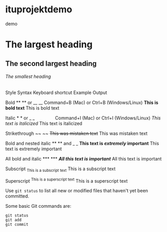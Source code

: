# ituprojektdemo
demo

# The largest heading
## The second largest heading
###### The smallest heading

Style	Syntax	Keyboard shortcut	Example	Output

Bold	** ** or __ __	Command+B (Mac) or Ctrl+B (Windows/Linux)	**This is bold text**	This is bold text

Italic	* * or _ _     	Command+I (Mac) or Ctrl+I (Windows/Linux)	*This text is italicized*	This text is italicized

Strikethrough	~~ ~~		~~This was mistaken text~~	This was mistaken text

Bold and nested italic	** ** and _ _		**This text is _extremely_ important**	This text is extremely important

All bold and italic	*** ***		***All this text is important***	All this text is important

Subscript	<sub> </sub>		<sub>This is a subscript text</sub>	This is a subscript text

Superscript	<sup> </sup>		<sup>This is a superscript text</sup>	This is a superscript text

Use `git status` to list all new or modified files that haven't yet been committed.

Some basic Git commands are:
```
git status
git add
git commit
```

